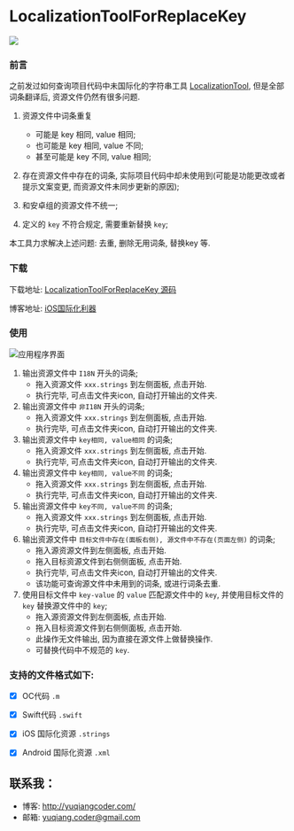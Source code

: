 # LocalizationToolForReplaceKey
![](http://yuqiangcoder.com/assets/postImages/ios/201806/1.png)
### 前言
之前发过如何查询项目代码中未国际化的字符串工具 [LocalizationTool](http://yuqiangcoder.com/2017/12/22/LocalizationTool-%E5%9B%BD%E9%99%85%E5%8C%96%E5%B7%A5%E5%85%B7.html), 但是全部词条翻译后, 资源文件仍然有很多问题.

1. 资源文件中词条重复

    * 可能是 key 相同, value 相同;
    * 也可能是 key 相同, value 不同;
    * 甚至可能是 key 不同, value 相同;

2. 存在资源文件中存在的词条, 实际项目代码中却未使用到(可能是功能更改或者提示文案变更, 而资源文件未同步更新的原因);
3. 和安卓组的资源文件不统一;
4. 定义的 `key` 不符合规定, 需要重新替换 `key`;

本工具力求解决上述问题: 去重, 删除无用词条, 替换key 等.

### 下载
下载地址: 
[LocalizationToolForReplaceKey 源码](https://github.com/YQqiang/LocalizationToolForReplaceKey)

博客地址: [iOS国际化利器](http://yuqiangcoder.com/2018/06/16/iOS%E5%9B%BD%E9%99%85%E5%8C%96%E5%88%A9%E5%99%A8.html)

### 使用
![应用程序界面](http://yuqiangcoder.com/assets/postImages/ios/201806/2.png)

1. 输出资源文件中 `I18N` 开头的词条;
    * 拖入资源文件 `xxx.strings` 到左侧面板, 点击开始.
    * 执行完毕, 可点击文件夹icon, 自动打开输出的文件夹.
2. 输出资源文件中 `非I18N` 开头的词条;
    * 拖入资源文件 `xxx.strings` 到左侧面板, 点击开始.
    * 执行完毕, 可点击文件夹icon, 自动打开输出的文件夹.
3. 输出资源文件中 `key相同, value相同` 的词条;
    * 拖入资源文件 `xxx.strings` 到左侧面板, 点击开始.
    * 执行完毕, 可点击文件夹icon, 自动打开输出的文件夹.
4. 输出资源文件中 `key相同, value不同` 的词条;
    * 拖入资源文件 `xxx.strings` 到左侧面板, 点击开始.
    * 执行完毕, 可点击文件夹icon, 自动打开输出的文件夹.
5. 输出资源文件中 `key不同, value不同` 的词条;
    * 拖入资源文件 `xxx.strings` 到左侧面板, 点击开始.
    * 执行完毕, 可点击文件夹icon, 自动打开输出的文件夹.
6. 输出资源文件中 `目标文件中存在(面板右侧), 源文件中不存在(页面左侧)` 的词条;
    * 拖入源资源文件到左侧面板, 点击开始.
    * 拖入目标资源文件到右侧侧面板, 点击开始.
    * 执行完毕, 可点击文件夹icon, 自动打开输出的文件夹.
    * 该功能可查询源文件中未用到的词条, 或进行词条去重.
7. 使用目标文件中 `key-value` 的 `value` 匹配源文件中的 `key`, 并使用目标文件的 `key` 替换源文件中的 `key`;
    * 拖入源资源文件到左侧面板, 点击开始.
    * 拖入目标资源文件到右侧侧面板, 点击开始.
    * 此操作无文件输出, 因为直接在源文件上做替换操作.
    * 可替换代码中不规范的 `key`.


### 支持的文件格式如下:

* [x] OC代码 `.m`
* [x] Swift代码 `.swift`
* [x] iOS 国际化资源 `.strings`
* [x] Android 国际化资源 `.xml`


## 联系我：
- 博客: http://yuqiangcoder.com/
- 邮箱: yuqiang.coder@gmail.com


